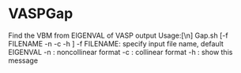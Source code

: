 # VASPGap
Find the VBM from EIGENVAL of VASP output
Usage:[\n]
Gap.sh [-f FILENAME -n -c -h ] 
    -f FILENAME: specify input file name, default EIGENVAL
    -n : noncollinear format
    -c : collinear format
    -h : show this message
